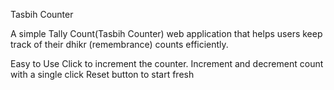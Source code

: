 Tasbih Counter

A simple Tally Count(Tasbih Counter) web application that helps users keep track of their dhikr (remembrance) counts efficiently.

Easy to Use Click to increment the counter.
Increment and decrement count with a single click
Reset button to start fresh